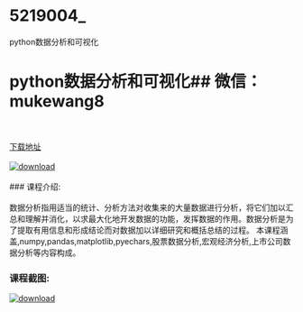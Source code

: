 # 5219004_
python数据分析和可视化
# python数据分析和可视化## 微信：mukewang8
<br/></br>[下载地址](http://www.36tz.cn/article/5219004 "下载地址")
<br/></br>[![download](http://36tz.cn/muke_img/2021_03_1-59-300x170.png "下载地址")](http://www.36tz.cn/article/5219004 "下载地址")
<br/></br>### 课程介绍:<br/></br>数据分析指用适当的统计、分析方法对收集来的大量数据进行分析，将它们加以汇总和理解并消化，以求最大化地开发数据的功能，发挥数据的作用。数据分析是为了提取有用信息和形成结论而对数据加以详细研究和概括总结的过程。
本课程涵盖,numpy,pandas,matplotlib,pyechars,股票数据分析,宏观经济分析,上市公司数据分析等内容构成。

### 课程截图:
[![download](http://36tz.cn/muke_img/2021_03_2-56.png "下载地址")](http://www.36tz.cn/article/5219004 "下载地址")

